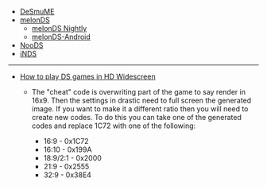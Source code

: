 - [DeSmuME](https://github.com/TASEmulators/desmume)
- [melonDS](https://github.com/melonDS-emu/melonDS)
  - [melonDS Nightly](https://github.com/rafaelvcaetano/melonDS-android/releases/tag/nightly-release)
  - [melonDS-Android](https://github.com/rafaelvcaetano/melonDS-android)
- [NooDS](https://github.com/Hydr8gon/NooDS)
- [iNDS](https://github.com/iNDS-Team/iNDS)

---

- [How to play DS games in HD Widescreen](https://gbatemp.net/threads/how-to-play-nds-games-in-hd-widescreen-16-9-21-9-32-9.538988/)
  - The "cheat" code is overwriting part of the game to say render in 16x9. Then the settings in drastic need to full screen the generated image. If you want to make it a different ratio then you will need to create new codes. To do this you can take one of the generated codes and replace 1C72 with one of the following:

    - 16:9 - 0x1C72
    - 16:10 - 0x199A
    - 18:9/2:1 - 0x2000
    - 21:9 - 0x2555
    - 32:9 - 0x38E4
